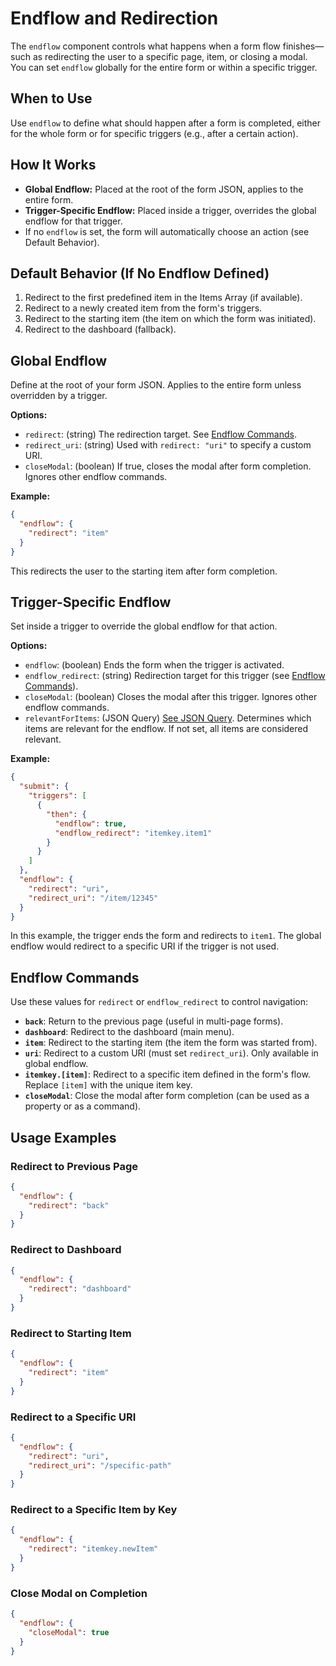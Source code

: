 # Endflow and Redirection

The `endflow` component controls what happens when a form flow finishes—such as redirecting the user to a specific page, item, or closing a modal. You can set `endflow` globally for the entire form or within a specific trigger.

## When to Use
Use `endflow` to define what should happen after a form is completed, either for the whole form or for specific triggers (e.g., after a certain action).

## How It Works
- **Global Endflow:** Placed at the root of the form JSON, applies to the entire form.
- **Trigger-Specific Endflow:** Placed inside a trigger, overrides the global endflow for that trigger.
- If no `endflow` is set, the form will automatically choose an action (see Default Behavior).

## Default Behavior (If No Endflow Defined)
1. Redirect to the first predefined item in the Items Array (if available).
2. Redirect to a newly created item from the form's triggers.
3. Redirect to the starting item (the item on which the form was initiated).
4. Redirect to the dashboard (fallback).

## Global Endflow
Define at the root of your form JSON. Applies to the entire form unless overridden by a trigger.

**Options:**
- `redirect`: (string) The redirection target. See [Endflow Commands](#endflow-commands).
- `redirect_uri`: (string) Used with `redirect: "uri"` to specify a custom URI.
- `closeModal`: (boolean) If true, closes the modal after form completion. Ignores other endflow commands.

**Example:**
```json
{
  "endflow": {
    "redirect": "item"
  }
}
```
This redirects the user to the starting item after form completion.

## Trigger-Specific Endflow
Set inside a trigger to override the global endflow for that action.

**Options:**
- `endflow`: (boolean) Ends the form when the trigger is activated.
- `endflow_redirect`: (string) Redirection target for this trigger (see [Endflow Commands](#endflow-commands)).
- `closeModal`: (boolean) Closes the modal after this trigger. Ignores other endflow commands.
- `relevantForItems`: (JSON Query) [See JSON Query](/docs/JSON/json-query). Determines which items are relevant for the endflow. If not set, all items are considered relevant.

**Example:**
```json
{
  "submit": {
    "triggers": [
      {
        "then": {
          "endflow": true,
          "endflow_redirect": "itemkey.item1"
        }
      }
    ]
  },
  "endflow": {
    "redirect": "uri",
    "redirect_uri": "/item/12345"
  }
}
```
In this example, the trigger ends the form and redirects to `item1`. The global endflow would redirect to a specific URI if the trigger is not used.

## Endflow Commands
Use these values for `redirect` or `endflow_redirect` to control navigation:

- **`back`**: Return to the previous page (useful in multi-page forms).
- **`dashboard`**: Redirect to the dashboard (main menu).
- **`item`**: Redirect to the starting item (the item the form was started from).
- **`uri`**: Redirect to a custom URI (must set `redirect_uri`). Only available in global endflow.
- **`itemkey.[item]`**: Redirect to a specific item defined in the form's flow. Replace `[item]` with the unique item key.
- **`closeModal`**: Close the modal after form completion (can be used as a property or as a command).

## Usage Examples

### Redirect to Previous Page
```json
{
  "endflow": {
    "redirect": "back"
  }
}
```

### Redirect to Dashboard
```json
{
  "endflow": {
    "redirect": "dashboard"
  }
}
```

### Redirect to Starting Item
```json
{
  "endflow": {
    "redirect": "item"
  }
}
```

### Redirect to a Specific URI
```json
{
  "endflow": {
    "redirect": "uri",
    "redirect_uri": "/specific-path"
  }
}
```

### Redirect to a Specific Item by Key
```json
{
  "endflow": {
    "redirect": "itemkey.newItem"
  }
}
```

### Close Modal on Completion
```json
{
  "endflow": {
    "closeModal": true
  }
}
```